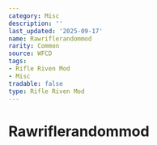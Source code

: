 ```yaml
---
category: Misc
description: ''
last_updated: '2025-09-17'
name: Rawriflerandommod
rarity: Common
source: WFCD
tags:
- Rifle Riven Mod
- Misc
tradable: false
type: Rifle Riven Mod
---
```


# Rawriflerandommod

